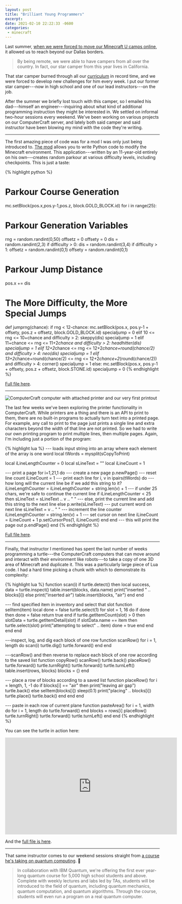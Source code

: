 ```yaml
---
layout: post
title: "Brilliant Young Programmers"
excerpt: 
date: 2021-02-10 22:22:33 -0600
categories:
 - minecraft
---
```


Last summer, [when we were forced to move our Minecraft U camps online]({{site.url}}/2020/12/26/2020-year-in-review-part-2/), it allowed us to reach beyond our Dallas borders.

> By being remote, we were able to have campers from all over the country. In fact, our star camper from this year lives in California.

That star camper burned through all our [curriculum](https://github.com/MinecraftU/mcu-curriculum) in record time, and we were forced to develop new challenges for him every week. I put our former star camper---now in high school and one of our lead instructors---on the job.

After the summer we briefly lost touch with this camper, so I emailed his dad---himself an engineer---inquiring about what kind of additional programming instruction they might be interested in. We settled on informal two-hour sessions every weekend. We've been working on various projects on our ComputerCraft server, and lately both said camper and said instructor have been blowing my mind with the code they're writing.

----

The first amazing piece of code was for a mod I was only just being introduced to. [The mod](https://ngcm.github.io/PythonTool-Mod/) allows you to write Python code to modify the Minecraft environment. This application---written by an 11-year-old entirely on his own---creates random parkour at various difficulty levels, including checkpoints. This is just a taste:

{% highlight python %}
# Parkour Course Generation
mc.setBlock(pos.x,pos.y-1,pos.z, block.GOLD_BLOCK.id)
for i in range(25):
  # Parkour Generation Variables
  rng = random.randint(0,50)
  offsetz = 0
  offsety = 0
  dis = random.randint(2,3)
  if difficulty > 0:
    dis = random.randint(3,4)
    if difficulty > 1:
      offsetz = random.randint(0,1)
      offsety = random.randint(0,1)
  
  # Parkour Jump Distance
  pos.x += dis
  
  # The More Difficulty, the More Special Jumps
  def jumprng(chance):
    if rng < 12-chance:
      mc.setBlock(pos.x, pos.y-1 + offsety, pos.z + offsetz, block.GOLD_BLOCK.id)
      specialjump = 0
    elif 10 <= rng <= 10+chance and difficulty > 2:
      skeppy(dis)
      specialjump = 1
    elif 11+chance <= rng <= 11+2*chance and difficulty > 2:
      headhitter(dis)
      specialjump = 1
    elif 12+2*chance <= rng <= 12+2*chance+round(chance/2) and difficulty > 4:
      neo(dis)
      specialjump = 1
    elif 13+2*chance+round(chance/2) <= rng <= 12+2*chance+2*(round(chance/2)) and difficulty > 4:
      corner()
      specialjump = 1
    else:
      mc.setBlock(pos.x, pos.y-1 + offsety, pos.z + offsetz, block.STONE.id)
      specialjump = 0
{% endhighlight %}

[Full file here](https://github.com/MinecraftU/PythonTool-Scripts/blob/main/RandomParkour.py).

----

![]({{site.url}}/assets/2021/02/2021-01-23_17.08.52.png "ComputerCraft computer with attached printer and our very first printout")

The last few weeks we've been exploring the printer functionality in ComputerCraft. While printers are a thing and there is an API to print to them, there are no built-in programs to actually turn text into a printed page. For example, any call to print to the page just prints a single line and extra characters beyond the width of that line are not printed. So we had to write our own printing program to print multiple lines, then multiple pages. Again, I'm including just a portion of the program:

{% highlight lua %}
--- loads input string into an array where each element of the array is one word
local tWords = mysplit(sCopyToPrint)

local iLineLengthCounter = 0
local sLineText = ""
local iLineCount = 1

--- print a page
for i=1,21,1 do
  --- create a new page
  p.newPage()
  --- reset line count
  iLineCount = 1
  --- print each line
  for i, v in ipairs(tWords) do
    --- how long will the current line be if we add this string to it?
    iLineLengthCounter = iLineLengthCounter + string.len(v) + 1
    --- if under 25 chars, we're safe to continue the current line
    if iLineLengthCounter < 25 then
      sLineText = sLineText .. v .. " "
    --- else, print the current line and add this string to the next line
    else
      p.write(sLineText)
      --- put current word on next line
      sLineText = v .. " "
      --- increment the line counter
      iLineLengthCounter = string.len(v) + 1
      --- set cursor on next line
      iLineCount = iLineCount + 1
      p.setCursorPos(1, iLineCount)
    end
  end
  --- this will print the page out
  p.endPage()
end
{% endhighlight %}

[Full file here](https://github.com/MinecraftU/mcu-curriculum/blob/master/level_4/example_turtle_programs/printer.lua).

----

Finally, that instructor I mentioned has spent the last number of weeks programming a turtle---the ComputerCraft computers that can move around and interact with their environment like robots---to take a copy of one 3D area of Minecraft and duplicate it. This was a particularly large piece of Lua code. I had a hard time picking a chunk with which to demonstrate its complexity:

{% highlight lua %}
function scan(i)
  if turtle.detect() then
    local success, data = turtle.inspect()
    table.insert(blocks, data.name)
    print("inserted " .. blocks[i])
  else
    print("inserted air")
    table.insert(blocks, "air")
  end
end

--- find specified item in inventory and select that slot
function selItem(item)
  local done = false
  turtle.select(1)
  for slot = 1, 16 do
    if done then
      done = false
      return true
    end
    if turtle.getItemCount(slot) > 0 then
      slotData = turtle.getItemDetail(slot)
      if slotData.name == item then
        turtle.select(slot)
        print("attempting to select" .. item)
        done = true
      end
    end
  end
end

---inspect, log, and dig each block of one row
function scanRow()
  for i = 1, length do
    scan(i)
    turtle.dig()
    turtle.forward()
  end
end

---scanRow() and then reverse to replace each block of one row according to the saved list
function copyRow()
  scanRow()
  turtle.back()
  placeRow()
  turtle.forward()
  turtle.turnRight()
  turtle.forward()
  turtle.turnLeft()
  table.insert(rows, blocks)
  blocks = {}
end

--- place a row of blocks according to a saved list
function placeRow()
  for i = length, 1, -1 do
    if blocks[i] == "air" then
      print("leaving air gap")
      turtle.back()
    else
      selItem(blocks[i])
      sleep(0.1)
      print("placing" .. blocks[i])
      turtle.place()
      turtle.back()
    end
  end
end

--- paste in each row of current plane
function pasteArea()
  for i = 1, width do
    for i = 1, length do
      turtle.forward()
    end
    blocks = rows[i]
    placeRow()
    turtle.turnRight()
    turtle.forward()
    turtle.turnLeft()
  end
end
{% endhighlight %}

You can see the turtle in action here:

<iframe width="560" height="315" src="https://www.youtube-nocookie.com/embed/cwpG1ANpxk0" frameborder="0" allow="accelerometer; autoplay; clipboard-write; encrypted-media; gyroscope; picture-in-picture" allowfullscreen></iframe>

And the [full file is here](https://github.com/MinecraftU/mcu-curriculum/blob/master/level_4/example_turtle_programs/clone_structure_program.lua).

----

That same instructor comes to our weekend sessions straight from [a course he's taking on quantum computing](https://www.qubitbyqubit.org/programs). 🤯

> In collaboration with IBM Quantum, we're offering the first ever year-long quantum course for 5,000 high school students and above. Complete with weekly lectures and labs led by TAs, students will be introduced to the field of quantum, including quantum mechanics, quantum computation, and quantum algorithms. Through the course, students will even run a program on a real quantum computer.
